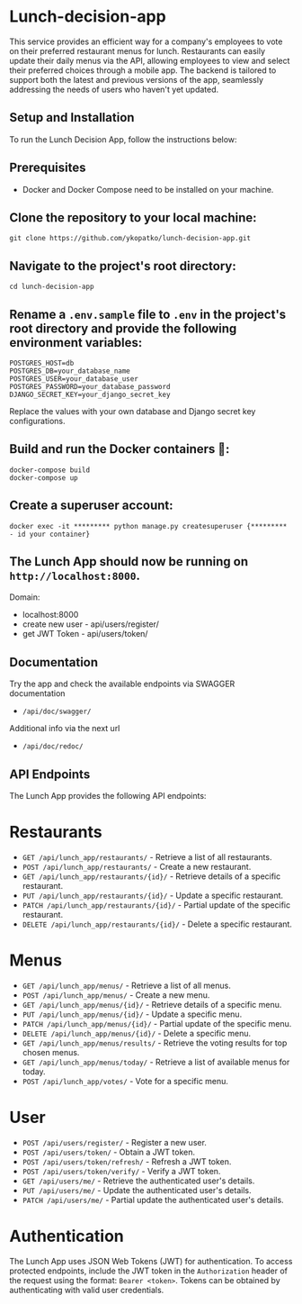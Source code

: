 # Lunch-decision-app #

This service provides an efficient way for a company's employees to vote on their preferred restaurant menus for lunch. Restaurants can easily update their daily menus via the API, allowing employees to view and select their preferred choices through a mobile app. The backend is tailored to support both the latest and previous versions of the app, seamlessly addressing the needs of users who haven't yet updated.

## Setup and Installation ##

To run the Lunch Decision App, follow the instructions below:

## Prerequisites ##

- Docker and Docker Compose need to be installed on your machine.

## Clone the repository to your local machine: ##

   ```
   git clone https://github.com/ykopatko/lunch-decision-app.git
   ```

## Navigate to the project's root directory: ##

   ```
   cd lunch-decision-app
   ```

## Rename a `.env.sample` file to `.env` in the project's root directory and provide the following environment variables: ##

   ```
   POSTGRES_HOST=db
   POSTGRES_DB=your_database_name
   POSTGRES_USER=your_database_user
   POSTGRES_PASSWORD=your_database_password
   DJANGO_SECRET_KEY=your_django_secret_key
   ```

   Replace the values with your own database and Django secret key configurations.


## Build and run the Docker containers 🐳: ##

   ```shell
   docker-compose build
   docker-compose up
   ```

##  Create a superuser account: ##

   ```shell
   docker exec -it ********* python manage.py createsuperuser {********* - id your container}
   ```

## The Lunch App should now be running on `http://localhost:8000`. ##

Domain:
*  localhost:8000
*  create new user - api/users/register/
*  get JWT Token - api/users/token/

## Documentation
Try the app and check the available endpoints via SWAGGER documentation
- `/api/doc/swagger/`

Additional info via the next url
- `/api/doc/redoc/`

## API Endpoints

The Lunch App provides the following API endpoints:

# Restaurants

- `GET /api/lunch_app/restaurants/` - Retrieve a list of all restaurants.
- `POST /api/lunch_app/restaurants/` - Create a new restaurant.
- `GET /api/lunch_app/restaurants/{id}/` - Retrieve details of a specific restaurant.
- `PUT /api/lunch_app/restaurants/{id}/` - Update a specific restaurant.
- `PATCH /api/lunch_app/restaurants/{id}/` - Partial update  of the specific restaurant.
- `DELETE /api/lunch_app/restaurants/{id}/` - Delete a specific restaurant.

# Menus

- `GET /api/lunch_app/menus/` - Retrieve a list of all menus.
- `POST /api/lunch_app/menus/` - Create a new menu.
- `GET /api/lunch_app/menus/{id}/` - Retrieve details of a specific menu.
- `PUT /api/lunch_app/menus/{id}/` - Update a specific menu.
- `PATCH /api/lunch_app/menus/{id}/` - Partial update of the specific menu.
- `DELETE /api/lunch_app/menus/{id}/` - Delete a specific menu.
- `GET /api/lunch_app/menus/results/` - Retrieve the voting results for top chosen menus.
- `GET /api/lunch_app/menus/today/` - Retrieve a list of available menus for today.
- `POST /api/lunch_app/votes/` - Vote for a specific menu.

# User

- `POST /api/users/register/` - Register a new user.
- `POST /api/users/token/` - Obtain a JWT token.
- `POST /api/users/token/refresh/` - Refresh a JWT token.
- `POST /api/users/token/verify/` - Verify a JWT token.
- `GET /api/users/me/` - Retrieve the authenticated user's details.
- `PUT /api/users/me/` - Update the authenticated user's details.
- `PATCH /api/users/me/` - Partial update the authenticated user's details.

# Authentication

The Lunch App uses JSON Web Tokens (JWT) for authentication. To access protected endpoints, include the JWT token in the `Authorization` header of the request using the format: `Bearer <token>`. Tokens can be obtained by authenticating with valid user credentials.